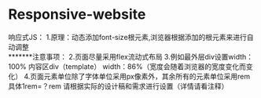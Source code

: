 # Responsive-website
响应式JS：
1.原理：动态添加font-size根元素,浏览器根据添加的根元素来进行自动调整
<br>
*******注意事项：
2.页面尽量采用flex流动式布局
3.例如最外层div设置width：100%   内容区div（template） width：86%（宽度会随着浏览器的宽度变化而变化）
4.页面元素单位除了字体单位采用px像素外，其余所有的元素单位采用rem  具体1rem=？rem 请根据实际的设计稿和需求进行设置（详情请看注释）
